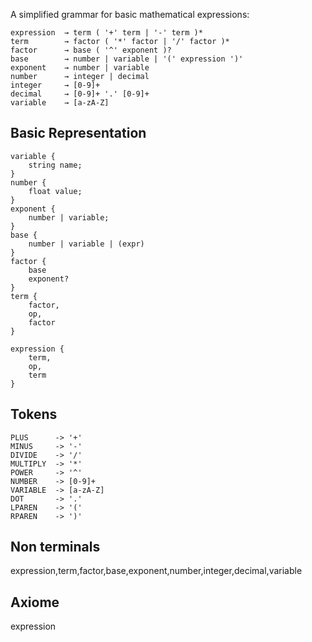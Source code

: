 A simplified grammar for basic mathematical expressions:

```
expression  → term ( '+' term | '-' term )*
term        → factor ( '*' factor | '/' factor )*
factor      → base ( '^' exponent )?
base        → number | variable | '(' expression ')'
exponent    → number | variable
number      → integer | decimal
integer     → [0-9]+
decimal     → [0-9]+ '.' [0-9]+
variable    → [a-zA-Z]
```
## Basic Representation
```
variable {
    string name;
}
number {
    float value;
}
exponent {
    number | variable;
}
base {
    number | variable | (expr)
}
factor {
    base 
    exponent?
}
term {
    factor,
    op,
    factor
}

expression {
    term,
    op,
    term
}
```
## Tokens 
```
PLUS      -> '+'
MINUS     -> '-'
DIVIDE    -> '/'
MULTIPLY  -> '*'
POWER     -> '^'
NUMBER    -> [0-9]+
VARIABLE  -> [a-zA-Z]
DOT       -> '.'
LPAREN    -> '('
RPAREN    -> ')'
```

## Non terminals
expression,term,factor,base,exponent,number,integer,decimal,variable


## Axiome  
expression
